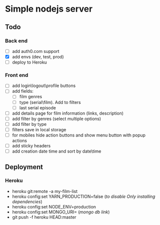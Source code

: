 # Simple nodejs server

## Todo

### Back end

- [ ]  add auth0.com support
- [x] add envs (dev, test, prod)
- [ ] deploy to Heroku

### Front end

- [ ] add login\logout\profile buttons
- [ ] add fields:
  - [ ] film genres
  - [ ] type (serial\film). Add to filters
  - [ ] last serial episode
- [ ]  add details page for film information (links, description)
- [ ]  add filter by genres (select multiple options)
- [ ]  add filter by type
- [ ]  filters save in local storage
- [ ]  for mobiles hide action buttons and show menu button with popup actions
- [ ]  add sticky headers
- [ ]  add creation date time  and sort by date\time

## Deployment

### Heroku

- heroku git:remote -a my-film-list
- heroku config:set YARN_PRODUCTION=false (*to disable Only installing dependencies*)
- heroku config:set NODE_ENV=production
- heroku config:set MONGO_URI= (*mongo db link*)
- git push -f heroku HEAD:master
